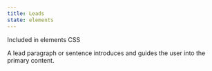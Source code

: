```yaml
---
title: Leads
state: elements
---
```

Included in elements CSS


A lead paragraph or sentence introduces and guides the user into the primary content.